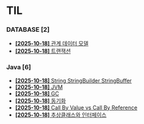 # TIL
 
### DATABASE [2]
- [**[2025-10-18]**  관계 데이터 모델](https://github.com/A-lass/TIL/blob/main/DATABASE/관계_데이터_모델.md)
- [**[2025-10-18]**  트랜잭션](https://github.com/A-lass/TIL/blob/main/DATABASE/트랜잭션.md)
### Java [6]
- [**[2025-10-18]**  String StringBuilder StringBuffer](https://github.com/A-lass/TIL/blob/main/Java/String_StringBuilder_StringBuffer.md)
- [**[2025-10-18]**  JVM](https://github.com/A-lass/TIL/blob/main/Java/JVM.md)
- [**[2025-10-18]**  GC](https://github.com/A-lass/TIL/blob/main/Java/GC.md)
- [**[2025-10-18]**  동기화](https://github.com/A-lass/TIL/blob/main/Java/동기화.md)
- [**[2025-10-18]**  Call By Value vs Call By Reference](https://github.com/A-lass/TIL/blob/main/Java/Call_By_Value_vs_Call_By_Reference.md)
- [**[2025-10-18]**  추상클래스와 인터페이스](https://github.com/A-lass/TIL/blob/main/Java/추상클래스와_인터페이스.md)
